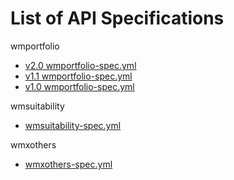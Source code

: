 # List of API Specifications

wmportfolio

- [v2.0 wmportfolio-spec.yml](https://github.com/abantej/spec-versioning-option2/blob/9cdc4f37b88a0f9329cc263244b9bcb0bb799515/wmportfolio/v2/wmportfolio-spec.yml)
- [v1.1 wmportfolio-spec.yml](https://github.com/abantej/spec-versioning-option2/blob/3471f25bb4e6cfd33a9f97d28479b5ffc4484d03/wmportfolio/v1/wmportfolio-spec.yml)
- [v1.0 wmportfolio-spec.yml](https://github.com/abantej/spec-versioning-option2/blob/9cdc4f37b88a0f9329cc263244b9bcb0bb799515/wmportfolio/v1/wmportfolio-spec.yml)

wmsuitability

- [wmsuitability-spec.yml](wmsuitability/wmsuitability-spec.yml)

wmxothers

- [wmxothers-spec.yml](wmxothers/wmxothers-spec.yml)